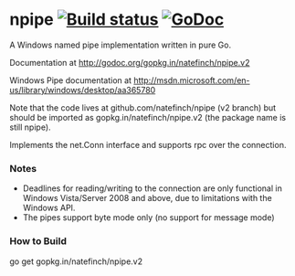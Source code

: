 npipe  [![Build status](https://ci.appveyor.com/api/projects/status/00vuepirsot29qwi)](https://ci.appveyor.com/project/natefinch/npipe) [![GoDoc](https://godoc.org/gopkg.in/natefinch/npipe.v2?status.svg)](https://godoc.org/gopkg.in/natefinch/npipe.v2)
=====
A Windows named pipe implementation written in pure Go.

Documentation at http://godoc.org/gopkg.in/natefinch/npipe.v2

Windows Pipe documentation at http://msdn.microsoft.com/en-us/library/windows/desktop/aa365780

Note that the code lives at github.com/natefinch/npipe (v2 branch) but should be
imported as gopkg.in/natefinch/npipe.v2 (the package name is still npipe).

Implements the net.Conn interface and supports rpc over the connection.

### Notes 

* Deadlines for reading/writing to the connection are only functional in Windows Vista/Server 2008 and above, due to limitations with the Windows API.
* The pipes support byte mode only (no support for message mode)

### How to Build
go get gopkg.in/natefinch/npipe.v2